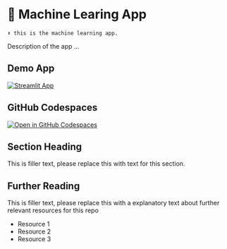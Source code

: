 # 🤖 Machine Learing  App  
```
⬆️ this is the machine learning app.

```

Description of the app ...

## Demo App

[![Streamlit App](https://static.streamlit.io/badges/streamlit_badge_black_white.svg)](https://rg-machinelearning.streamlit.app/)

## GitHub Codespaces

[![Open in GitHub Codespaces](https://github.com/codespaces/badge.svg)](https://codespaces.new/streamlit/app-starter-kit?quickstart=1)

## Section Heading

This is filler text, please replace this with text for this section.

## Further Reading

This is filler text, please replace this with a explanatory text about further relevant resources for this repo
- Resource 1
- Resource 2
- Resource 3
